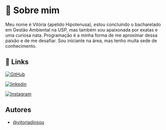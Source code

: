 # 🚀 Sobre mim

Meu nome é Vitória (apelido Hipotenusa), estou concluindo o bacharelado em Gestão Ambiental na USP, mas também sou apaixonada por exatas e uma curiosa nata. Programação é a minha forma de me aproximar dessa paixão e de me desafiar. Sou iniciante na área, mas tenho muita sede de conhecimento.

## 🔗 Links
[![GitHub](https://img.shields.io/badge/github-000?style=for-the-badge&logo=github&logoColor=white)](https://github.com/Vitoriadinsou)

[![linkedin](https://img.shields.io/badge/linkedin-0A66C2?style=for-the-badge&logo=linkedin&logoColor=white)](linkedin.com/in/vitória-souza-diniz-764152208)

[![Instagram](https://img.shields.io/badge/instagram-0A66C2?style=for-the-badge&logo=instagram&logoColor=white)](https://www.instagram.com/vitoriadinsou/)

## Autores

- [@vitoriadinsou](https://github.com/Vitoriadinsou)
